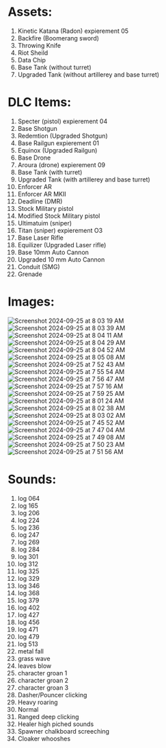 # Assets:
1. Kinetic Katana (Radon) expierement 05
2. Backfire (Boomerang sword)
3. Throwing Knife
4. Riot Sheild
5. Data Chip
6. Base Tank (without turret)
7. Upgraded Tank (without artillerey and base turret)

# DLC Items:
1. Specter (pistol) expierement 04
2. Base Shotgun
3. Redemtion (Upgraded Shotgun)
4. Base Railgun expierement 01
5. Equinox (Upgraded Railgun)
6. Base Drone
7. Aroura (drone) expierement 09
8. Base Tank (with turret)
9. Upgraded Tank (with artillerey and base turret)
10. Enforcer AR
11. Enforcer AR MKII
12. Deadline (DMR)
13. Stock Military pistol
14. Modified Stock Military pistol
15. Ultimatuim (sniper)
16. Titan (sniper) expierement O3
17. Base Laser Rifle
18. Equilizer (Upgraded Laser rifle)
19. Base 10mm Auto Cannon
20. Upgraded 10 mm Auto Cannon
21. Conduit (SMG)
22. Grenade

# Images:
![Screenshot 2024-09-25 at 8 03 19 AM](https://github.com/user-attachments/assets/ec3602ea-91d2-46fb-bcca-eb3412a4997f)
![Screenshot 2024-09-25 at 8 03 39 AM](https://github.com/user-attachments/assets/c6c9580e-7407-4870-a7ca-e347872738af)
![Screenshot 2024-09-25 at 8 04 11 AM](https://github.com/user-attachments/assets/65ceb1a4-a802-4e45-b847-6a9850a12ca1)
![Screenshot 2024-09-25 at 8 04 29 AM](https://github.com/user-attachments/assets/2cf46f82-a06a-4a89-83a5-f60256865340)
![Screenshot 2024-09-25 at 8 04 52 AM](https://github.com/user-attachments/assets/a029e453-5e51-460c-bd2e-e122d98e7611)
![Screenshot 2024-09-25 at 8 05 08 AM](https://github.com/user-attachments/assets/9b66a2d7-eca1-4a08-89c2-e484d9fc85ce)
![Screenshot 2024-09-25 at 7 52 43 AM](https://github.com/user-attachments/assets/332a4014-a2ea-41fb-891c-592)
![Screenshot 2024-09-25 at 7 55 54 AM](https://github.com/user-attachments/assets/43f49a7a-75d3-4b22-8b26-d91516c53717)
![Screenshot 2024-09-25 at 7 56 47 AM](https://github.com/user-attachments/assets/8a8598f0-a0b1-4e82-a036-0de41af6ad58)
![Screenshot 2024-09-25 at 7 57 16 AM](https://github.com/user-attachments/assets/8c74dd00-9a2b-4ae5-9fa8-ed32adba07ba)
![Screenshot 2024-09-25 at 7 59 25 AM](https://github.com/user-attachments/assets/6621a46b-410f-4ad3-a52e-7f2e33a52038)
![Screenshot 2024-09-25 at 8 01 24 AM](https://github.com/user-attachments/assets/3e0da50b-e518-4c7e-b7ef-bec74794cfcc)
![Screenshot 2024-09-25 at 8 02 38 AM](https://github.com/user-attachments/assets/e2da25b2-bb34-4938-a74c-e542a44ad53b)
![Screenshot 2024-09-25 at 8 03 02 AM](https://github.com/user-attachments/assets/7fdafc8b-5b17-4144-8276-c77076399ffc)
![Screenshot 2024-09-25 at 7 45 52 AM](https://github.com/user-attachments/assets/4778c90f-1d0b-45fb-bf9c-6e86abcafcf1)
![Screenshot 2024-09-25 at 7 47 04 AM](https://github.com/user-attachments/assets/d6902490-30d2-4b7c-bc5a-5e41a363d48a)
![Screenshot 2024-09-25 at 7 49 08 AM](https://github.com/user-attachments/assets/3a1814d0-dade-42a8-98ed-daa80d68016c)
![Screenshot 2024-09-25 at 7 50 23 AM](https://github.com/user-attachments/assets/c9ee0481-9b54-4e44-a58c-8ae9f9047947)
![Screenshot 2024-09-25 at 7 51 56 AM](https://github.com/user-attachments/assets/3ae8df1e-424e-4c28-8124-955fe623179a)





# Sounds:
1. log 064
2. log 165
3. log 206
4. log 224
5. log 236
6. log 247
7. log 269
8. log 284
9. log 301
10. log 312
11. log 325
12. log 329
13. log 346
14. log 368
15. log 379
16. log 402
17. log 427
18. log 456
19. log 471
20. log 479
21. log 513
22. metal fall
23. grass wave
24. leaves blow
25. character groan 1
26. character groan 2
27. character groan 3
28. Dasher/Pouncer clicking
29. Heavy roaring
30. Normal 
31. Ranged deep clicking
32. Healer high piched sounds
33. Spawner chalkboard screeching
34. Cloaker whooshes

